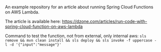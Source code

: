 An example repository for an article about running Spring Cloud Functions on AWS Lambda.

The article is available here: https://dzone.com/articles/run-code-with-spring-cloud-function-on-aws-lambda


Command to test the function, not from external, only internal aws:
`sls remove && mvn clean install && sls deploy && sls invoke -f uppercase -l -d '{"input":"message"}'`
